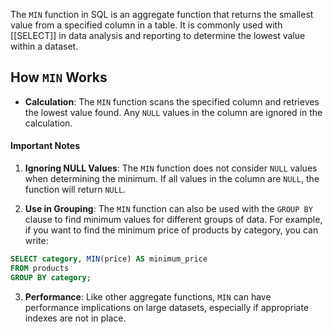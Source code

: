 The `MIN` function in SQL is an aggregate function that returns the smallest value from a specified column in a table. It is commonly used with [[SELECT]] in data analysis and reporting to determine the lowest value within a dataset.

## How `MIN` Works

- **Calculation**: The `MIN` function scans the specified column and retrieves the lowest value found. Any `NULL` values in the column are ignored in the calculation.

#### Important Notes

1. **Ignoring NULL Values**: The `MIN` function does not consider `NULL` values when determining the minimum. If all values in the column are `NULL`, the function will return `NULL`.

2. **Use in Grouping**: The `MIN` function can also be used with the `GROUP BY` clause to find minimum values for different groups of data. For example, if you want to find the minimum price of products by category, you can write:

```sql
SELECT category, MIN(price) AS minimum_price
FROM products
GROUP BY category;
```

3. **Performance**: Like other aggregate functions, `MIN` can have performance implications on large datasets, especially if appropriate indexes are not in place.